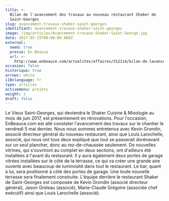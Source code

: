 ```yaml
---
title: >-
  Bilan de l'avancement des travaux au nouveau restaurant Shaker de
  Saint-Georges
slug: avancement-travaux-shaker-saint-georges
identifiant: avancement-travaux-shaker-saint-georges
image: /img/articles/Avancement-travaux-Shaker-Saint-George.jpg
date: 2017-05-15T00:00:00.000Z
external:
  need: true
  presse: En Beauce
  url: >-
    http://www.enbeauce.com/actualites/affaires/312114/bilan-de-lavancement-des-travaux-au-nouveau-restaurant-shaker-de-saint-georges
occasion: false
historique: true
arrowc: white
i18nlanguage: fr
type: articles
activemenu: projets
weight: 1
draft: false
---
```

Le Vieux Saint-Georges, qui deviendra le Shaker Cuisine & Mixologie au mois de juin 2017, est présentement en rénovations. Pour l'occasion, EnBeauce.com est allé constater l'avancement des travaux sur le chantier le vendredi 5 mai dernier. Nous nous sommes entretenus avec Kevin Grondin, associé directeur général du nouveau restaurant, ainsi que Louis Larochelle, associé, qui nous ont tous deux expliqué que tout se passerait dorénavant sur un seul plancher, donc au rez-de-chaussée seulement. De nouvelles vitrines, qui s'ouvriront au complet en deux sections, ont d'ailleurs été installées à l'avant du restaurant. Il y aura également deux portes de garage vitrées installées sur le côté de la terrasse, ce qui va créer une grande aire ouverte avec beaucoup de luminosité dans tout le restaurant. Le bar, quant à lui, sera positionné à côté des portes de garage. Une toute nouvelle terrasse sera finalement construite.  L'équipe derrière le restaurant Shaker de Saint-Georges est composée de Kevin Grondin (associé directeur général), Jason Groleau (associé), Marie-Claude Grégoire (associée chef exécutif) ainsi que Louis Larochelle (associé). 

